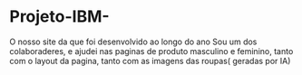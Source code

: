 # Projeto-IBM-
O nosso site da que foi desenvolvido ao longo do ano
Sou um dos colaboraderes, e ajudei nas paginas de produto masculino e feminino, 
tanto com o layout da pagina, tanto com as imagens das roupas( geradas por IA)
